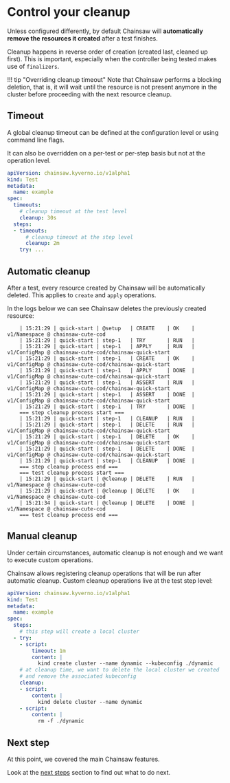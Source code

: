 # Control your cleanup

Unless configured differently, by default Chainsaw will **automatically remove the resources it created** after a test finishes.

Cleanup happens in reverse order of creation (created last, cleaned up first).
This is important, especially when the controller being tested makes use of `finalizers`.

!!! tip "Overriding cleanup timeout"
    Note that Chainsaw performs a blocking deletion, that is, it will wait until the resource is not present anymore in the cluster before proceeding with the next resource cleanup.

## Timeout

A global cleanup timeout can be defined at the configuration level or using command line flags.

It can also be overridden on a per-test or per-step basis but not at the operation level.

```yaml
apiVersion: chainsaw.kyverno.io/v1alpha1
kind: Test
metadata:
  name: example
spec:
  timeouts:
    # cleanup timeout at the test level
    cleanup: 30s
  steps:
  - timeouts:
      # cleanup timeout at the step level
      cleanup: 2m
    try: ...
```

## Automatic cleanup

After a test, every resource created by Chainsaw will be automatically deleted. This applies to `create` and `apply` operations.

In the logs below we can see Chainsaw deletes the previously created resource:

```
    | 15:21:29 | quick-start | @setup   | CREATE    | OK    | v1/Namespace @ chainsaw-cute-cod
    | 15:21:29 | quick-start | step-1   | TRY       | RUN   |
    | 15:21:29 | quick-start | step-1   | APPLY     | RUN   | v1/ConfigMap @ chainsaw-cute-cod/chainsaw-quick-start
    | 15:21:29 | quick-start | step-1   | CREATE    | OK    | v1/ConfigMap @ chainsaw-cute-cod/chainsaw-quick-start
    | 15:21:29 | quick-start | step-1   | APPLY     | DONE  | v1/ConfigMap @ chainsaw-cute-cod/chainsaw-quick-start
    | 15:21:29 | quick-start | step-1   | ASSERT    | RUN   | v1/ConfigMap @ chainsaw-cute-cod/chainsaw-quick-start
    | 15:21:29 | quick-start | step-1   | ASSERT    | DONE  | v1/ConfigMap @ chainsaw-cute-cod/chainsaw-quick-start
    | 15:21:29 | quick-start | step-1   | TRY       | DONE  |
    === step cleanup process start ===
    | 15:21:29 | quick-start | step-1   | CLEANUP   | RUN   |
    | 15:21:29 | quick-start | step-1   | DELETE    | RUN   | v1/ConfigMap @ chainsaw-cute-cod/chainsaw-quick-start
    | 15:21:29 | quick-start | step-1   | DELETE    | OK    | v1/ConfigMap @ chainsaw-cute-cod/chainsaw-quick-start
    | 15:21:29 | quick-start | step-1   | DELETE    | DONE  | v1/ConfigMap @ chainsaw-cute-cod/chainsaw-quick-start
    | 15:21:29 | quick-start | step-1   | CLEANUP   | DONE  |
    === step cleanup process end ===
    === test cleanup process start ===
    | 15:21:29 | quick-start | @cleanup | DELETE    | RUN   | v1/Namespace @ chainsaw-cute-cod
    | 15:21:29 | quick-start | @cleanup | DELETE    | OK    | v1/Namespace @ chainsaw-cute-cod
    | 15:21:34 | quick-start | @cleanup | DELETE    | DONE  | v1/Namespace @ chainsaw-cute-cod
    === test cleanup process end ===
```

## Manual cleanup

Under certain circumstances, automatic cleanup is not enough and we want to execute custom operations.

Chainsaw allows registering cleanup operations that will be run after automatic cleanup.
Custom cleanup operations live at the test step level:

```yaml
apiVersion: chainsaw.kyverno.io/v1alpha1
kind: Test
metadata:
  name: example
spec:
  steps:
    # this step will create a local cluster
  - try:
    - script:
        timeout: 1m
        content: |
          kind create cluster --name dynamic --kubeconfig ./dynamic
    # at cleanup time, we want to delete the local cluster we created
    # and remove the associated kubeconfig
    cleanup:
    - script:
        content: |
          kind delete cluster --name dynamic
    - script:
        content: |
          rm -f ./dynamic
```

## Next step

At this point, we covered the main Chainsaw features.

Look at the [next steps](./next-steps.md) section to find out what to do next.
